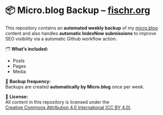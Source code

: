 # 📦 Micro.blog Backup – [fischr.org](https://fischr.org)

This repository contains an **automated weekly backup** of my [micro.blog](https://fischr.org) content and also handles **automatic IndexNow submissions** to improve SEO visibility via a automatic Github workflow action.

🗂️ **What’s included:**  
- Posts  
- Pages  
- Media  

🔄 **Backup frequency:**  
Backups are created **automatically by Micro.blog** once per week.

📜 **License:**  
All content in this repository is licensed under the  
[Creative Commons Attribution 4.0 International (CC BY 4.0)](https://creativecommons.org/licenses/by/4.0/).
